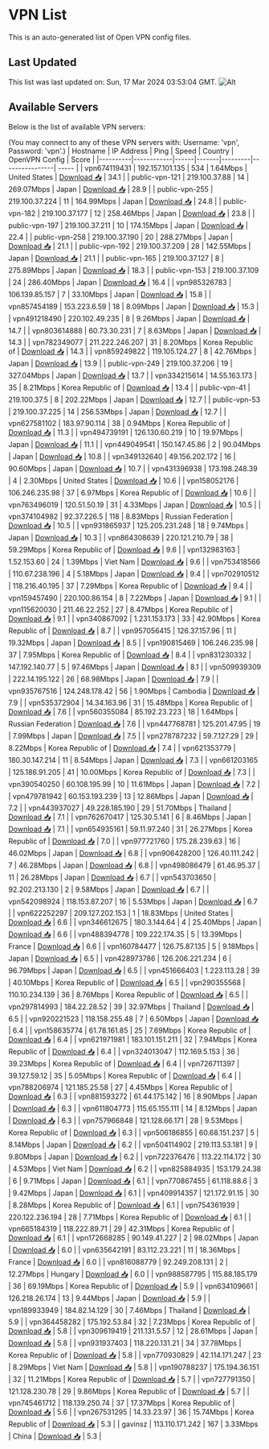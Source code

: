 # VPN List

This is an auto-generated list of Open VPN config files.

## Last Updated

This list was last updated on: Sun, 17 Mar 2024 03:53:04 GMT.
![Alt](https://repobeats.axiom.co/api/embed/186b98318ef1479477931607c1ad7d823f12451f.svg "Repobeats analytics image")

## Available Servers

Below is the list of available VPN servers:

(You may connect to any of these VPN servers with: Username: 'vpn', Password: 'vpn'.)
| Hostname | IP Address | Ping | Speed | Country | OpenVPN Config | Score |
|----------|------------|------|-------|---------|----------------| ----- |
| vpn674119431 | 192.157.101.135 | 534 | 1.64Mbps | United States | [Download 📥](./configs/server_0_US.ovpn) | 34.1 |
| public-vpn-121 | 219.100.37.88 | 14 | 269.07Mbps | Japan | [Download 📥](./configs/server_1_JP.ovpn) | 28.9 |
| public-vpn-255 | 219.100.37.224 | 11 | 164.99Mbps | Japan | [Download 📥](./configs/server_2_JP.ovpn) | 24.8 |
| public-vpn-182 | 219.100.37.177 | 12 | 258.46Mbps | Japan | [Download 📥](./configs/server_3_JP.ovpn) | 23.8 |
| public-vpn-197 | 219.100.37.211 | 10 | 174.15Mbps | Japan | [Download 📥](./configs/server_4_JP.ovpn) | 22.4 |
| public-vpn-258 | 219.100.37.190 | 20 | 288.27Mbps | Japan | [Download 📥](./configs/server_5_JP.ovpn) | 21.1 |
| public-vpn-192 | 219.100.37.209 | 28 | 142.55Mbps | Japan | [Download 📥](./configs/server_6_JP.ovpn) | 21.1 |
| public-vpn-165 | 219.100.37.127 | 8 | 275.89Mbps | Japan | [Download 📥](./configs/server_7_JP.ovpn) | 18.3 |
| public-vpn-153 | 219.100.37.109 | 24 | 286.40Mbps | Japan | [Download 📥](./configs/server_8_JP.ovpn) | 16.4 |
| vpn985326783 | 106.139.85.157 | 7 | 33.10Mbps | Japan | [Download 📥](./configs/server_9_JP.ovpn) | 15.8 |
| vpn857454189 | 153.223.6.59 | 18 | 8.09Mbps | Japan | [Download 📥](./configs/server_10_JP.ovpn) | 15.3 |
| vpn491218490 | 220.102.49.235 | 8 | 9.26Mbps | Japan | [Download 📥](./configs/server_11_JP.ovpn) | 14.7 |
| vpn803614888 | 60.73.30.231 | 7 | 8.63Mbps | Japan | [Download 📥](./configs/server_12_JP.ovpn) | 14.3 |
| vpn782349077 | 211.222.246.207 | 31 | 8.20Mbps | Korea Republic of | [Download 📥](./configs/server_13_KR.ovpn) | 14.3 |
| vpn859249822 | 119.105.124.27 | 8 | 42.76Mbps | Japan | [Download 📥](./configs/server_14_JP.ovpn) | 13.9 |
| public-vpn-249 | 219.100.37.206 | 19 | 327.04Mbps | Japan | [Download 📥](./configs/server_15_JP.ovpn) | 13.7 |
| vpn334215614 | 14.55.163.173 | 35 | 8.21Mbps | Korea Republic of | [Download 📥](./configs/server_16_KR.ovpn) | 13.4 |
| public-vpn-41 | 219.100.37.5 | 8 | 202.22Mbps | Japan | [Download 📥](./configs/server_17_JP.ovpn) | 12.7 |
| public-vpn-53 | 219.100.37.225 | 14 | 256.53Mbps | Japan | [Download 📥](./configs/server_18_JP.ovpn) | 12.7 |
| vpn627581102 | 183.97.90.114 | 38 | 0.94Mbps | Korea Republic of | [Download 📥](./configs/server_19_KR.ovpn) | 11.3 |
| vpn494739191 | 126.130.60.219 | 10 | 19.97Mbps | Japan | [Download 📥](./configs/server_20_JP.ovpn) | 11.1 |
| vpn449049541 | 150.147.45.86 | 2 | 90.04Mbps | Japan | [Download 📥](./configs/server_21_JP.ovpn) | 10.8 |
| vpn349132640 | 49.156.202.172 | 16 | 90.60Mbps | Japan | [Download 📥](./configs/server_22_JP.ovpn) | 10.7 |
| vpn431396938 | 173.198.248.39 | 4 | 2.30Mbps | United States | [Download 📥](./configs/server_23_US.ovpn) | 10.6 |
| vpn158052176 | 106.246.235.98 | 37 | 6.97Mbps | Korea Republic of | [Download 📥](./configs/server_24_KR.ovpn) | 10.6 |
| vpn763496019 | 120.51.50.19 | 31 | 4.33Mbps | Japan | [Download 📥](./configs/server_25_JP.ovpn) | 10.5 |
| vpn374104982 | 92.37.226.5 | 118 | 8.83Mbps | Russian Federation | [Download 📥](./configs/server_26_RU.ovpn) | 10.5 |
| vpn931865937 | 125.205.231.248 | 18 | 9.74Mbps | Japan | [Download 📥](./configs/server_27_JP.ovpn) | 10.3 |
| vpn864308639 | 220.121.210.79 | 38 | 59.29Mbps | Korea Republic of | [Download 📥](./configs/server_28_KR.ovpn) | 9.6 |
| vpn132983163 | 1.52.153.60 | 24 | 1.39Mbps | Viet Nam | [Download 📥](./configs/server_29_VN.ovpn) | 9.6 |
| vpn753418566 | 110.67.238.196 | 4 | 5.18Mbps | Japan | [Download 📥](./configs/server_30_JP.ovpn) | 9.4 |
| vpn702910512 | 118.216.40.195 | 37 | 7.29Mbps | Korea Republic of | [Download 📥](./configs/server_31_KR.ovpn) | 9.4 |
| vpn159457490 | 220.100.86.154 | 8 | 7.22Mbps | Japan | [Download 📥](./configs/server_32_JP.ovpn) | 9.1 |
| vpn115620030 | 211.46.22.252 | 27 | 8.47Mbps | Korea Republic of | [Download 📥](./configs/server_33_KR.ovpn) | 9.1 |
| vpn340867092 | 1.231.153.173 | 33 | 42.90Mbps | Korea Republic of | [Download 📥](./configs/server_34_KR.ovpn) | 8.7 |
| vpn957056415 | 126.37.157.96 | 11 | 19.32Mbps | Japan | [Download 📥](./configs/server_35_JP.ovpn) | 8.5 |
| vpn190815469 | 106.246.235.98 | 37 | 7.95Mbps | Korea Republic of | [Download 📥](./configs/server_36_KR.ovpn) | 8.4 |
| vpn831230332 | 147.192.140.77 | 5 | 97.46Mbps | Japan | [Download 📥](./configs/server_37_JP.ovpn) | 8.1 |
| vpn509939309 | 222.14.195.122 | 26 | 68.98Mbps | Japan | [Download 📥](./configs/server_38_JP.ovpn) | 7.9 |
| vpn935767516 | 124.248.178.42 | 56 | 1.90Mbps | Cambodia | [Download 📥](./configs/server_39_KH.ovpn) | 7.9 |
| vpn535372904 | 14.34.163.96 | 31 | 15.48Mbps | Korea Republic of | [Download 📥](./configs/server_40_KR.ovpn) | 7.6 |
| vpn560355084 | 85.192.23.223 | 18 | 1.64Mbps | Russian Federation | [Download 📥](./configs/server_41_RU.ovpn) | 7.6 |
| vpn447768781 | 125.201.47.95 | 19 | 7.99Mbps | Japan | [Download 📥](./configs/server_42_JP.ovpn) | 7.5 |
| vpn278787232 | 59.7.127.29 | 29 | 8.22Mbps | Korea Republic of | [Download 📥](./configs/server_43_KR.ovpn) | 7.4 |
| vpn621353779 | 180.30.147.214 | 11 | 8.54Mbps | Japan | [Download 📥](./configs/server_44_JP.ovpn) | 7.3 |
| vpn661203165 | 125.186.91.205 | 41 | 10.00Mbps | Korea Republic of | [Download 📥](./configs/server_45_KR.ovpn) | 7.3 |
| vpn390540250 | 60.108.195.99 | 10 | 11.61Mbps | Japan | [Download 📥](./configs/server_46_JP.ovpn) | 7.2 |
| vpn479781942 | 60.153.193.239 | 13 | 12.86Mbps | Japan | [Download 📥](./configs/server_47_JP.ovpn) | 7.2 |
| vpn443937027 | 49.228.185.190 | 29 | 51.70Mbps | Thailand | [Download 📥](./configs/server_48_TH.ovpn) | 7.1 |
| vpn762670417 | 125.30.5.141 | 6 | 8.46Mbps | Japan | [Download 📥](./configs/server_49_JP.ovpn) | 7.1 |
| vpn654935161 | 59.11.97.240 | 31 | 26.27Mbps | Korea Republic of | [Download 📥](./configs/server_50_KR.ovpn) | 7.0 |
| vpn977721760 | 175.28.239.63 | 16 | 46.02Mbps | Japan | [Download 📥](./configs/server_51_JP.ovpn) | 6.8 |
| vpn906428200 | 126.40.111.242 | 7 | 46.28Mbps | Japan | [Download 📥](./configs/server_52_JP.ovpn) | 6.8 |
| vpn498086479 | 61.46.95.37 | 11 | 26.28Mbps | Japan | [Download 📥](./configs/server_53_JP.ovpn) | 6.7 |
| vpn543703650 | 92.202.213.130 | 2 | 9.58Mbps | Japan | [Download 📥](./configs/server_54_JP.ovpn) | 6.7 |
| vpn542098924 | 118.153.87.207 | 16 | 5.53Mbps | Japan | [Download 📥](./configs/server_55_JP.ovpn) | 6.7 |
| vpn622252297 | 209.127.202.153 | 1 | 18.83Mbps | United States | [Download 📥](./configs/server_56_US.ovpn) | 6.6 |
| vpn346612675 | 180.3.144.64 | 4 | 25.40Mbps | Japan | [Download 📥](./configs/server_57_JP.ovpn) | 6.6 |
| vpn488394778 | 109.222.174.35 | 5 | 13.39Mbps | France | [Download 📥](./configs/server_58_FR.ovpn) | 6.6 |
| vpn160784477 | 126.75.87.135 | 5 | 9.18Mbps | Japan | [Download 📥](./configs/server_59_JP.ovpn) | 6.5 |
| vpn428973786 | 126.206.221.234 | 6 | 96.79Mbps | Japan | [Download 📥](./configs/server_60_JP.ovpn) | 6.5 |
| vpn451666403 | 1.223.113.28 | 39 | 40.10Mbps | Korea Republic of | [Download 📥](./configs/server_61_KR.ovpn) | 6.5 |
| vpn290355568 | 110.10.234.139 | 36 | 8.76Mbps | Korea Republic of | [Download 📥](./configs/server_62_KR.ovpn) | 6.5 |
| vpn297814993 | 184.22.28.52 | 39 | 32.97Mbps | Thailand | [Download 📥](./configs/server_63_TH.ovpn) | 6.5 |
| vpn920221523 | 118.158.255.48 | 7 | 6.50Mbps | Japan | [Download 📥](./configs/server_64_JP.ovpn) | 6.4 |
| vpn158635774 | 61.78.161.85 | 25 | 7.69Mbps | Korea Republic of | [Download 📥](./configs/server_65_KR.ovpn) | 6.4 |
| vpn621971981 | 183.101.151.211 | 32 | 7.94Mbps | Korea Republic of | [Download 📥](./configs/server_66_KR.ovpn) | 6.4 |
| vpn324013047 | 112.169.5.153 | 36 | 39.23Mbps | Korea Republic of | [Download 📥](./configs/server_67_KR.ovpn) | 6.4 |
| vpn726711397 | 39.127.59.12 | 35 | 5.05Mbps | Korea Republic of | [Download 📥](./configs/server_68_KR.ovpn) | 6.4 |
| vpn788206974 | 121.185.25.58 | 27 | 4.45Mbps | Korea Republic of | [Download 📥](./configs/server_69_KR.ovpn) | 6.3 |
| vpn881593272 | 61.44.175.142 | 16 | 8.90Mbps | Japan | [Download 📥](./configs/server_70_JP.ovpn) | 6.3 |
| vpn611804773 | 115.65.155.111 | 14 | 8.12Mbps | Japan | [Download 📥](./configs/server_71_JP.ovpn) | 6.3 |
| vpn757966848 | 121.128.66.171 | 28 | 9.53Mbps | Korea Republic of | [Download 📥](./configs/server_72_KR.ovpn) | 6.3 |
| vpn506186855 | 60.68.151.237 | 5 | 8.14Mbps | Japan | [Download 📥](./configs/server_73_JP.ovpn) | 6.2 |
| vpn504114902 | 219.113.53.181 | 9 | 9.80Mbps | Japan | [Download 📥](./configs/server_74_JP.ovpn) | 6.2 |
| vpn722376476 | 113.22.114.172 | 30 | 4.53Mbps | Viet Nam | [Download 📥](./configs/server_75_VN.ovpn) | 6.2 |
| vpn825884935 | 153.179.24.38 | 6 | 9.71Mbps | Japan | [Download 📥](./configs/server_76_JP.ovpn) | 6.1 |
| vpn770867455 | 61.118.88.6 | 3 | 9.42Mbps | Japan | [Download 📥](./configs/server_77_JP.ovpn) | 6.1 |
| vpn409914357 | 121.172.91.15 | 30 | 8.28Mbps | Korea Republic of | [Download 📥](./configs/server_78_KR.ovpn) | 6.1 |
| vpn754361939 | 220.122.236.194 | 28 | 7.71Mbps | Korea Republic of | [Download 📥](./configs/server_79_KR.ovpn) | 6.1 |
| vpn665184319 | 118.222.89.71 | 29 | 42.31Mbps | Korea Republic of | [Download 📥](./configs/server_80_KR.ovpn) | 6.1 |
| vpn172668285 | 90.149.41.227 | 2 | 98.02Mbps | Japan | [Download 📥](./configs/server_81_JP.ovpn) | 6.0 |
| vpn635642191 | 83.112.23.221 | 11 | 18.36Mbps | France | [Download 📥](./configs/server_82_FR.ovpn) | 6.0 |
| vpn816088779 | 92.249.208.131 | 2 | 12.27Mbps | Hungary | [Download 📥](./configs/server_83_HU.ovpn) | 6.0 |
| vpn988587795 | 115.88.185.179 | 36 | 69.19Mbps | Korea Republic of | [Download 📥](./configs/server_84_KR.ovpn) | 5.9 |
| vpn634109661 | 126.218.26.174 | 13 | 9.44Mbps | Japan | [Download 📥](./configs/server_85_JP.ovpn) | 5.9 |
| vpn189933949 | 184.82.14.129 | 30 | 7.46Mbps | Thailand | [Download 📥](./configs/server_86_TH.ovpn) | 5.9 |
| vpn364458282 | 175.192.53.84 | 32 | 7.23Mbps | Korea Republic of | [Download 📥](./configs/server_87_KR.ovpn) | 5.8 |
| vpn309619419 | 211.131.5.57 | 12 | 28.61Mbps | Japan | [Download 📥](./configs/server_88_JP.ovpn) | 5.8 |
| vpn931937403 | 118.220.131.21 | 34 | 37.78Mbps | Korea Republic of | [Download 📥](./configs/server_89_KR.ovpn) | 5.8 |
| vpn770930829 | 42.114.171.247 | 23 | 8.29Mbps | Viet Nam | [Download 📥](./configs/server_90_VN.ovpn) | 5.8 |
| vpn190788237 | 175.194.36.151 | 32 | 11.21Mbps | Korea Republic of | [Download 📥](./configs/server_91_KR.ovpn) | 5.7 |
| vpn727791350 | 121.128.230.78 | 29 | 9.86Mbps | Korea Republic of | [Download 📥](./configs/server_92_KR.ovpn) | 5.7 |
| vpn745461712 | 118.139.250.74 | 37 | 17.37Mbps | Korea Republic of | [Download 📥](./configs/server_93_KR.ovpn) | 5.6 |
| vpn267531295 | 14.33.23.97 | 36 | 15.74Mbps | Korea Republic of | [Download 📥](./configs/server_94_KR.ovpn) | 5.3 |
| gavinsz | 113.110.171.242 | 167 | 3.33Mbps | China | [Download 📥](./configs/server_95_CN.ovpn) | 5.3 |
